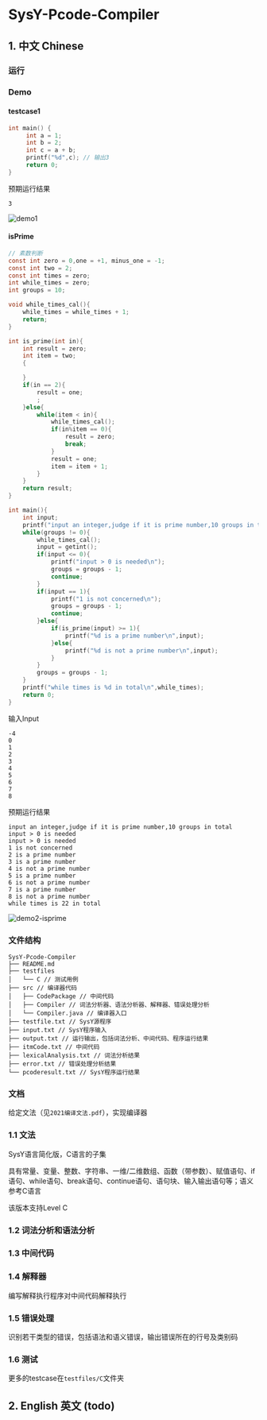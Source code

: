# SysY-Pcode-Compiler

## 1. 中文 Chinese

### 运行

### Demo

#### testcase1

```c
int main() {
     int a = 1;
     int b = 2;
     int c = a + b;
     printf("%d",c); // 输出3
     return 0;
}
```

预期运行结果

```
3
```

![demo1](E:\Github\SysY-Pcode-Compiler\demo1.gif)

#### isPrime

```c
// 素数判断
const int zero = 0,one = +1, minus_one = -1;
const int two = 2;
const int times = zero;
int while_times = zero;
int groups = 10;

void while_times_cal(){
    while_times = while_times + 1;
    return;
}

int is_prime(int in){
    int result = zero;
    int item = two;
    {

    }
    if(in == 2){
        result = one;
        ;
    }else{
        while(item < in){
            while_times_cal();
            if(in%item == 0){
                result = zero;
                break;
            }
            result = one;
            item = item + 1;
        }
    }
    return result;
}

int main(){
    int input;
    printf("input an integer,judge if it is prime number,10 groups in total\n");
    while(groups != 0){
        while_times_cal();
        input = getint();
        if(input <= 0){
            printf("input > 0 is needed\n");
            groups = groups - 1;
            continue;
        }
        if(input == 1){
            printf("1 is not concerned\n");
            groups = groups - 1;
            continue;
        }else{
            if(is_prime(input) >= 1){
                printf("%d is a prime number\n",input);
            }else{
                printf("%d is not a prime number\n",input);
            }
        }
        groups = groups - 1;
    }
    printf("while times is %d in total\n",while_times);
    return 0;
}
```

输入Input

```
-4
0
1
2
3
4
5
6
7
8
```

预期运行结果

```
input an integer,judge if it is prime number,10 groups in total
input > 0 is needed
input > 0 is needed
1 is not concerned
2 is a prime number
3 is a prime number
4 is not a prime number
5 is a prime number
6 is not a prime number
7 is a prime number
8 is not a prime number
while times is 22 in total

```

![demo2-isprime](E:\Github\SysY-Pcode-Compiler\demo2-isprime.gif)

### 文件结构

```
SysY-Pcode-Compiler
├── README.md
├── testfiles
│   └── C // 测试用例
├── src // 编译器代码
│   ├── CodePackage // 中间代码
│   ├── Compiler // 词法分析器、语法分析器、解释器、错误处理分析
│   └── Compiler.java // 编译器入口
├── testfile.txt // SysY源程序
├── input.txt // SysY程序输入
├── output.txt // 运行输出，包括词法分析、中间代码、程序运行结果
├── itmCode.txt // 中间代码
├── lexicalAnalysis.txt // 词法分析结果
├── error.txt // 错误处理分析结果
└── pcoderesult.txt // SysY程序运行结果
```



### 文档

给定文法（见`2021编译文法.pdf`），实现编译器

### 1.1 文法

SysY语言简化版，C语言的子集

具有常量、变量、整数、字符串、一维/二维数组、函数（带参数）、赋值语句、if语句、while语句、break语句、continue语句、语句块、输入输出语句等；语义参考C语言

该版本支持Level C

### 1.2 词法分析和语法分析

### 1.3 中间代码

### 1.4 解释器

编写解释执行程序对中间代码解释执行

### 1.5 错误处理

识别若干类型的错误，包括语法和语义错误，输出错误所在的行号及类别码

### 1.6 测试

更多的testcase在`testfiles/C`文件夹

## 2. English 英文 (todo)